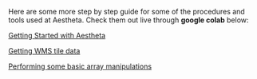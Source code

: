 Here are some more step by step guide for some of the procedures and tools used at Aestheta. Check them out live through **google colab** below: 

[Getting Started with Aestheta](https://colab.research.google.com/github/NSCC-COGS/Aestheta/blob/main/Tutorials/core_example.ipynb)

[Getting WMS tile data](https://colab.research.google.com/github/NSCC-COGS/Aestheta/blob/main/Tutorials/core_example_2.ipynb)

[Performing some basic array manipulations](https://colab.research.google.com/github/NSCC-COGS/Aestheta/blob/main/Tutorials/basic_array_manipulations.ipynb)
